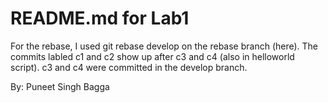 # README.md for Lab1

For the rebase, I used git rebase develop on the rebase branch (here). The commits labled c1 and c2 show up after c3 and c4 (also in helloworld script). c3 and c4 were committed in the develop branch.

By: Puneet Singh Bagga
